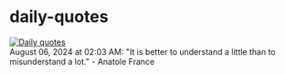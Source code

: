 # daily-quotes
[![Daily quotes](https://github.com/ceepu8/daily-quotes/actions/workflows/daily-quote.yml/badge.svg)](https://github.com/ceepu8/daily-quotes/actions/workflows/daily-quote.yml)<br/>
August 06, 2024 at 02:03 AM: "It is better to understand a little than to misunderstand a lot." - Anatole France
